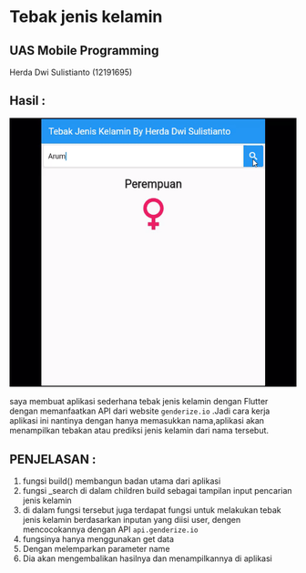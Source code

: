 # Tebak jenis kelamin

## UAS Mobile Programming
Herda Dwi Sulistianto (12191695)

## Hasil :
![](resault.gif)

saya membuat aplikasi sederhana tebak jenis kelamin dengan Flutter dengan memanfaatkan API dari website `genderize.io` .Jadi cara kerja aplikasi ini nantinya dengan hanya memasukkan nama,aplikasi akan menampilkan tebakan atau prediksi jenis kelamin dari nama tersebut.

## PENJELASAN :
1. fungsi build() membangun badan utama dari aplikasi
2. fungsi _search di dalam children build sebagai tampilan input pencarian jenis kelamin 
3. di dalam fungsi tersebut juga terdapat fungsi untuk melakukan tebak jenis kelamin berdasarkan inputan yang diisi user, dengen mencocokannya dengan API `api.genderize.io`
4. fungsinya hanya menggunakan get data
5. Dengan melemparkan parameter name
6. Dia akan mengembalikan hasilnya dan menampilkannya di aplikasi

